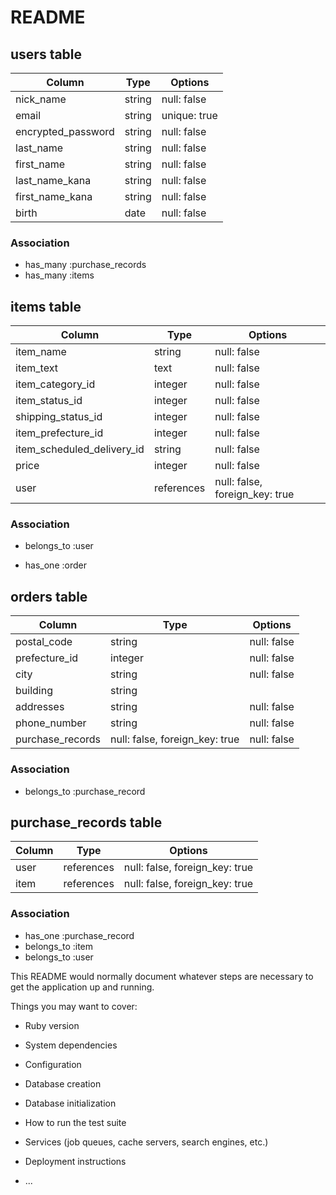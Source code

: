 # README

## users table

| Column             | Type   | Options     |
| ------------------ | ------ | ----------- |
| nick_name          | string | null: false |
| email              | string | unique: true|
| encrypted_password | string | null: false |
| last_name          | string   | null: false |
| first_name         | string   | null: false |
| last_name_kana     | string   | null: false |
| first_name_kana    | string | null: false |
| birth              | date | null: false |


### Association

- has_many :purchase_records
- has_many :items

## items table

| Column                     | Type   | Options     |
| -----------------------    | ------ | ----------- |
| item_name                  | string | null: false |
| item_text                  | text | null: false |
| item_category_id           | integer | null: false |
| item_status_id             | integer   | null: false |
| shipping_status_id         | integer   | null: false |
| item_prefecture_id         | integer   | null: false |
| item_scheduled_delivery_id | string | null: false |
| price                   | integer | null: false |
| user                 | references | null: false, foreign_key: true |

### Association

- belongs_to :user

- has_one :order







## orders table

| Column                  | Type   | Options     |
| ----------------------- | ------ | ----------- |
| postal_code             | string | null: false |
| prefecture_id              | integer | null: false |
| city                    | string | null: false |
| building                | string   |           |
| addresses               | string   | null: false |
| phone_number            | string   | null: false |
| purchase_records     | null: false, foreign_key: true | null: false |


### Association

- belongs_to :purchase_record


## purchase_records table

| Column                  | Type       | Options                        |
| ----------------------- | ---------- | ------------------------------ |
| user                    | references | null: false, foreign_key: true |
| item                    | references | null: false, foreign_key: true |


### Association

- has_one :purchase_record
- belongs_to :item
- belongs_to :user


































This README would normally document whatever steps are necessary to get the
application up and running.

Things you may want to cover:

* Ruby version

* System dependencies

* Configuration

* Database creation

* Database initialization

* How to run the test suite

* Services (job queues, cache servers, search engines, etc.)

* Deployment instructions

* ...
